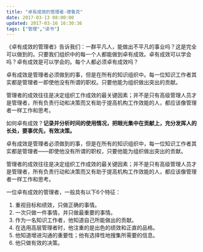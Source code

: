 ```yaml
---
title: "卓有成效的管理者-德鲁克"
date: 2017-03-13 08:00:00
updated: 2017-03-16 16:30:36
tags: ["管理","读书"]
---
```

《卓有成效的管理者》告诉我们：一群平凡人，能做出不平凡的事业吗？这是完全可以做到的。只要我们组织中的每一个人都能做到卓有成效。卓有成效可以学会吗？卓有成效是可以学会的。每个人都必须卓有成效吗？

卓有成效是管理者必须做到的事，但是在所有的知识组织中。每一位知识工作者其实都是管理者一即使他没有所谓的职权。只要他能为组织做出突出的贡献。

管理者的成效往往是决定组织工作成效的最关键因素；并不是只有高级管理人员才是管理者，所有负责行动和决策而又有助于提高机构工作效能的人，都应该像管理者一样工作和思考。

如何卓有成效？**记录并分析时间的使用情况，把眼光集中在贡献上，充分发挥人的长处，要事优先，有效决策。**

卓有成效是管理者必须做到的事，但是在所有的知识组织中，每一位知识工作者其实都是管理者——即使他没有所谓的职权，只要他能为组织做出突出的贡献。

管理者的成效往往是决定组织工作成效的最关键因素；并不是只有高级管理人员才是管理者，所有负责行动和决策而又有助于提高机构工作效能的人，都应该像管理者一样工作和思考。

一位卓有成效的管理者，一般具有以下6个特征：
1. 重视目标和绩效，只做正确的事情。
2. 一次只做一件事情，并只做最重要的事情。
3. 作为一名知识工作者，他知道自己所能做出的贡献。
4. 在选用高层管理者时，他注重的是出色的绩效和正直的品格。
5. 他知道增进沟通的重要性；他有选择性地搜集所需要的信息。
6. 他只做有效的决策。

